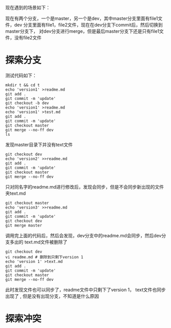 现在遇到的场景如下：

现在有两个分支，一个是master，另一个是dev，其中master分支里面有file1文件，dev
分支里面有file1，file2文件，现在在dev分支下commit后，然后切换到master分支下，
对dev分支进行merge，但是最后master分支下还是只有file1文件，没有file2文件


# 探索分支

测试代码如下：

```
mkdir t && cd t
echo 'version1' >readme.md
git add .
git commit -m 'update'
git checkout -b dev
echo 'version1' >readme.md
echo 'version1' >test.md
git add .
git commit -m 'update'
git checkout master
git merge --no-ff dev
ls
```
发现master目录下并没有text文件

```
git checkout dev
echo 'version2' >>readme.md
git add .
git commit -m 'update'
git checkout master
git merge --no-ff dev
```

只对同名字的readme.md进行修改后，发现会同步，但是不会同步新出现的文件夹text.md

```
git checkout master
echo 'version3' >>readme.md
git add .
git commit -m 'update'
git checkout dev
git merge master
```

调用完上面的代码后，然后会发现，dev分支中的readme.md会同步，然后dev分支多出的
text.md文件被删除了

```
git checkout dev
vi readme.md # 删除到只剩下version 1
echo 'version 1' >text.md
git add .
git commit -m 'update'
git checkout master
git merge --no-ff dev
```

此时发现文件也可以同步了，readme文件中只剩下了version 1， text文件也同步出现了
, 但是没有出现分支，不知道是什么原因

# 探索冲突
